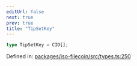 ```yaml
---
editUrl: false
next: true
prev: true
title: "TipSetKey"
---
```


```ts
type TipSetKey = CID[];
```

Defined in: [packages/iso-filecoin/src/types.ts:250](https://github.com/hugomrdias/filecoin/blob/main/packages/iso-filecoin/src/types.ts#L250)
